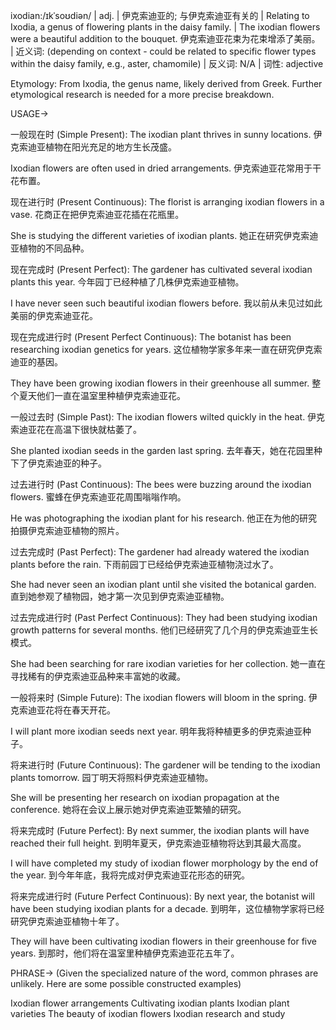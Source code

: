 ixodian:/ɪkˈsoʊdiən/ | adj. | 伊克索迪亚的; 与伊克索迪亚有关的 | Relating to Ixodia, a genus of flowering plants in the daisy family.  |  The ixodian flowers were a beautiful addition to the bouquet.  伊克索迪亚花束为花束增添了美丽。 | 近义词:  (depending on context - could be related to specific flower types within the daisy family,  e.g., aster, chamomile) | 反义词: N/A | 词性:  adjective

Etymology:  From Ixodia, the genus name,  likely derived from Greek.  Further etymological research is needed for a more precise breakdown.


USAGE->

一般现在时 (Simple Present):
The ixodian plant thrives in sunny locations. 伊克索迪亚植物在阳光充足的地方生长茂盛。

Ixodian flowers are often used in dried arrangements.  伊克索迪亚花常用于干花布置。


现在进行时 (Present Continuous):
The florist is arranging ixodian flowers in a vase. 花商正在把伊克索迪亚花插在花瓶里。

She is studying the different varieties of ixodian plants. 她正在研究伊克索迪亚植物的不同品种。


现在完成时 (Present Perfect):
The gardener has cultivated several ixodian plants this year.  今年园丁已经种植了几株伊克索迪亚植物。

I have never seen such beautiful ixodian flowers before. 我以前从未见过如此美丽的伊克索迪亚花。


现在完成进行时 (Present Perfect Continuous):
The botanist has been researching ixodian genetics for years.  这位植物学家多年来一直在研究伊克索迪亚的基因。

They have been growing ixodian flowers in their greenhouse all summer. 整个夏天他们一直在温室里种植伊克索迪亚花。


一般过去时 (Simple Past):
The ixodian flowers wilted quickly in the heat.  伊克索迪亚花在高温下很快就枯萎了。

She planted ixodian seeds in the garden last spring. 去年春天，她在花园里种下了伊克索迪亚的种子。


过去进行时 (Past Continuous):
The bees were buzzing around the ixodian flowers. 蜜蜂在伊克索迪亚花周围嗡嗡作响。

He was photographing the ixodian plant for his research. 他正在为他的研究拍摄伊克索迪亚植物的照片。


过去完成时 (Past Perfect):
The gardener had already watered the ixodian plants before the rain.  下雨前园丁已经给伊克索迪亚植物浇过水了。

She had never seen an ixodian plant until she visited the botanical garden.  直到她参观了植物园，她才第一次见到伊克索迪亚植物。


过去完成进行时 (Past Perfect Continuous):
They had been studying ixodian growth patterns for several months. 他们已经研究了几个月的伊克索迪亚生长模式。

She had been searching for rare ixodian varieties for her collection.  她一直在寻找稀有的伊克索迪亚品种来丰富她的收藏。


一般将来时 (Simple Future):
The ixodian flowers will bloom in the spring.  伊克索迪亚花将在春天开花。

I will plant more ixodian seeds next year. 明年我将种植更多的伊克索迪亚种子。


将来进行时 (Future Continuous):
The gardener will be tending to the ixodian plants tomorrow. 园丁明天将照料伊克索迪亚植物。

She will be presenting her research on ixodian propagation at the conference. 她将在会议上展示她对伊克索迪亚繁殖的研究。


将来完成时 (Future Perfect):
By next summer, the ixodian plants will have reached their full height.  到明年夏天，伊克索迪亚植物将达到其最大高度。

I will have completed my study of ixodian flower morphology by the end of the year. 到今年年底，我将完成对伊克索迪亚花形态的研究。


将来完成进行时 (Future Perfect Continuous):
By next year, the botanist will have been studying ixodian plants for a decade.  到明年，这位植物学家将已经研究伊克索迪亚植物十年了。

They will have been cultivating ixodian flowers in their greenhouse for five years. 到那时，他们将在温室里种植伊克索迪亚花五年了。


PHRASE->
(Given the specialized nature of the word, common phrases are unlikely.  Here are some possible constructed examples)

Ixodian flower arrangements
Cultivating ixodian plants
Ixodian plant varieties
The beauty of ixodian flowers
Ixodian research and study
